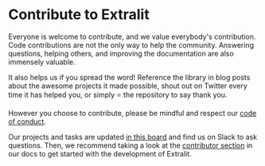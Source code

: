 # Contribute to Extralit

Everyone is welcome to contribute, and we value everybody's contribution. Code contributions are not the only way to help the community. Answering questions, helping others, and improving the documentation are also immensely valuable.

It also helps us if you spread the word! Reference the library in blog posts about the awesome projects it made possible, shout out on Twitter every time it has helped you, or simply ⭐️ the repository to say thank you.

However you choose to contribute, please be mindful and respect our
[code of conduct](https://github.com/extralit/extralit/blob/main/CODE_OF_CONDUCT.md).

Our projects and tasks are updated [in this board](https://github.com/orgs/extralit/projects/2/views/1) and find us on Slack to ask questions. Then, we recommend taking a look at the [contributor section](https://docs.extralit.ai/latest/community/contributor/) in our docs to get started with the development of Extralit.
